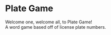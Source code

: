 # Plate Game
Welcome one, welcome all, to Plate Game!\
A word game based off of license plate numbers.